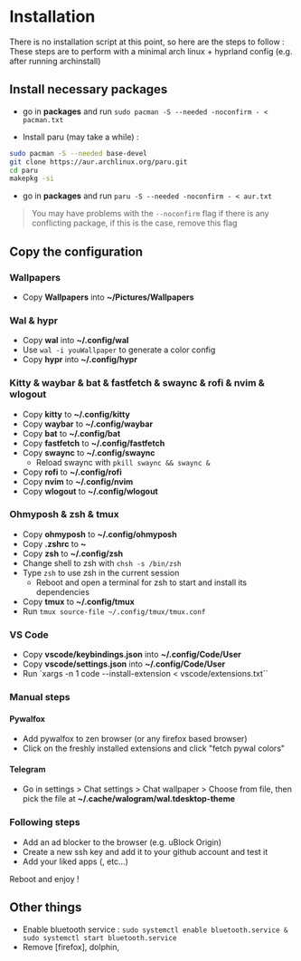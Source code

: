 # Installation

There is no installation script at this point, so here are the steps to follow :
These steps are to perform with a minimal arch linux + hyprland config (e.g. after running archinstall)

## Install necessary packages

- go in **packages** and run `sudo pacman -S --needed -noconfirm - < pacman.txt`

- Install paru (may take a while) :

```Bash
sudo pacman -S --needed base-devel
git clone https://aur.archlinux.org/paru.git
cd paru
makepkg -si
```

- go in **packages** and run `paru -S --needed -noconfirm - < aur.txt`

> You may have problems with the `--noconfirm` flag if there is any conflicting package, if this is the case, remove this flag

## Copy the configuration

### Wallpapers

- Copy **Wallpapers** into **~/Pictures/Wallpapers**

### Wal & hypr

- Copy **wal** into **~/.config/wal**
- Use `wal -i youWallpaper` to generate a color config
- Copy **hypr** into **~/.config/hypr**

### Kitty & waybar & bat & fastfetch & swaync & rofi & nvim & wlogout

- Copy **kitty** to **~/.config/kitty**
- Copy **waybar** to **~/.config/waybar**
- Copy **bat** to **~/.config/bat**
- Copy **fastfetch** to **~/.config/fastfetch**
- Copy **swaync** to **~/.config/swaync**
  - Reload swaync with `pkill swaync && swaync &`
- Copy **rofi** to **~/.config/rofi**
- Copy **nvim** to **~/.config/nvim**
- Copy **wlogout** to **~/.config/wlogout**

### Ohmyposh & zsh & tmux

- Copy **ohmyposh** to **~/.config/ohmyposh**
- Copy **.zshrc** to **~**
- Copy **zsh** to **~/.config/zsh**
- Change shell to zsh with `chsh -s /bin/zsh`
- Type `zsh` to use zsh in the current session
  - Reboot and open a terminal for zsh to start and install its dependencies
- Copy **tmux** to **~/.config/tmux**
- Run `tmux source-file ~/.config/tmux/tmux.conf`

### VS Code

- Copy **vscode/keybindings.json** into **~/.config/Code/User**
- Copy **vscode/settings.json** into **~/.config/Code/User**
- Run `xargs -n 1 code --install-extension < vscode/extensions.txt``

### Manual steps

#### Pywalfox

- Add pywalfox to zen browser (or any firefox based browser)
- Click on the freshly installed extensions and click "fetch pywal colors"

#### Telegram

- Go in settings > Chat settings > Chat wallpaper > Choose from file, then pick the file at **~/.cache/walogram/wal.tdesktop-theme**

### Following steps

- Add an ad blocker to the browser (e.g. uBlock Origin)
- Create a new ssh key and add it to your github account and test it
- Add your liked apps (, etc...)

Reboot and enjoy !

## Other things

- Enable bluetooth service : `sudo systemctl enable bluetooth.service & sudo systemctl start bluetooth.service`
- Remove [firefox], dolphin,
